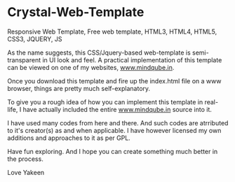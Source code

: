 # Crystal-Web-Template
Responsive Web Template, Free web template, HTML3, HTML4, HTML5, CSS3, JQUERY, JS

As the name suggests, this CSS/Jquery-based web-template is semi-transparent in UI look and feel.
A practical implementation of this template can be viewed on one of my websites, www.mindqube.in.

Once you download this template and fire up the index.html file on a www browser, things are pretty much self-explanatory.

To give you a rough idea of how you can implement this template in real-life, I have actually included the entire 
www.mindqube.in source into it.

I have used many codes from here and there. And such codes are atrributed to it's creator(s) as and when applicable. 
I have however licensed my own additions and approaches to it as per GPL.

Have fun exploring. And I hope you can create something much better in the process.

Love
Yakeen
